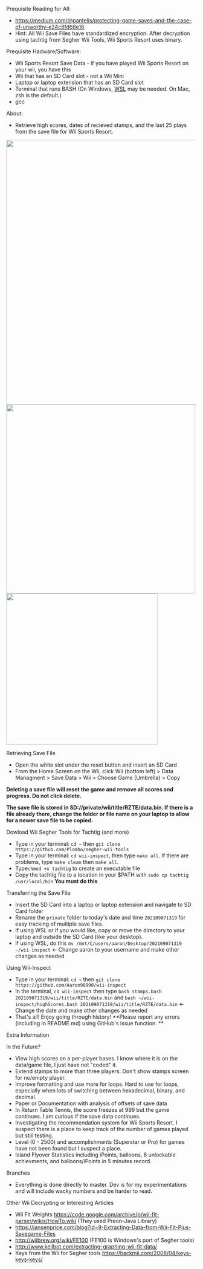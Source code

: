 Prequisite Reading for All:
- https://medium.com/@pantelis/protecting-game-saves-and-the-case-of-unworthy-e24c8fd68e16
- Hint: All Wii Save Files have standardized encryption. After decryption using tachtig from Segher Wii Tools, Wii Sports Resort uses binary.

Prequisite Hadware/Software:
- Wii Sports Resort Save Data - if you have played Wii Sports Resort on your wii, you have this
- Wii that has an SD Card slot - not a Wii Mini
- Laptop or laptop extension that has an SD Card slot
- Terminal that runs BASH (On Windows, [WSL](https://docs.microsoft.com/en-us/windows/wsl/install-win10) may be needed. On Mac, zsh is the default.)
- gcc

About:
- Retrieve high scores, dates of recieved stamps, and the last 25 plays from the save file for Wii Sports Resort.

<img src="https://user-images.githubusercontent.com/45950113/132385115-596b0a18-a88f-4928-987c-d44c3d0fc1d4.png" width="700">
<img src="https://user-images.githubusercontent.com/45950113/132387567-c2bd82f4-63eb-45e0-9eaa-1eec0cc06c0d.png" width="500">
<img src="https://user-images.githubusercontent.com/45950113/132388144-3670090e-17b2-4ed5-a3f2-cee285f81a37.png" width="400">

Retrieving Save File
- Open the white slot under the reset button and insert an SD Card
- From the Home Screen on the Wii, click Wii (bottom left) > Data Managment > Save Data > Wii > Choose Game (Umbrella) > Copy

**Deleting a save file will reset the game and remove all scores and progress. Do not click delete.**

**The save file is stored in SD://private/wii/title/RZTE/data.bin. If there is a file already there, change the folder or file name on your laptop to allow for a newer save file to be copied.**

Dowload Wii Segher Tools for Tachtig (and more)
- Type in your terminal: ``cd ~`` then ``git clone https://github.com/Plombo/segher-wii-tools``
- Type in your terminal: `cd wii-inspect`, then type ``make all``. If there are problems, type `make clean` then `make all`.
- Type``chmod +x tachtig`` to create an executable file
- Copy the tachtig file to a location in your $PATH with ``sudo cp tachtig /usr/local/bin`` **You must do this**

Transferring the Save File
- Insert the SD Card into a laptop or laptop extension and navigate to SD Card folder
- Rename the `private` folder to today's date and time ``202109071319`` for easy tracking of multiple save files.
- If using WSL or if you would like, copy or move the directory to your laptop and outside the SD Card (like your desktop). 
- If using WSL, do this ``mv /mnt/C/users/aaron/Desktop/202109071319 ~/wii-inspect`` <- Change aaron to your username and make other changes as needed

Using Wii-Inspect
- Type in your terminal: ``cd ~`` then ``git clone https://github.com/Aaron98990/wii-inspect``
- In the terminal, ``cd wii-inspect`` then type ``bash stamps.bash 202109071319/wii/title/RZTE/data.bin`` and ``bash ~/wii-inspect/highScores.bash 202109071319/wii/title/RZTE/data.bin`` <- Change the date and make other changes as needed
- That's all! Enjoy going through history! **Please report any errors (including in README.md) using GitHub's issue function. **

Extra Information

In the Future?
- View high scores on a per-player bases. I know where it is on the data/game file, I just have not "coded" it.
- Extend stamps to more than three players. Don't show stamps screen for no/empty player.
- Improve formatting and use more for loops. Hard to use for loops, especially when lots of switching between hexadecimal, binary, and decimal.
- Paper or Documentation with analysis of offsets of save data
- In Return Table Tennis, the score freezes at 999 but the game continues. I am curious if the save data continues. 
- Investigating the recommendation system for Wii Sports Resort. I suspect there is a place to keep track of the number of games played but still testing.
- Level (0 - 2500) and accomplishments (Superstar or Pro) for games have not been found but I suspect a place.
- Island Flyover Statistics including iPoints, balloons, 8 unlockable achievments, and balloons/iPoints in 5 minutes record.

Branches
- Everything is done directly to master. Dev is for my experimentations and will include wacky numbers and be harder to read.

Other Wii Decrypting or Interesting Articles
- Wii Fit Weights https://code.google.com/archive/p/wii-fit-parser/wikis/HowTo.wiki (They used Preon-Java Library)
- https://jansenprice.com/blog?id=9-Extracting-Data-from-Wii-Fit-Plus-Savegame-Files 
- http://wiibrew.org/wiki/FE100 (FE100 is Windows's port of Segher tools)
- http://www.kellbot.com/extracting-graphing-wii-fit-data/
- Keys from the Wii for Segher tools https://hackmii.com/2008/04/keys-keys-keys/

